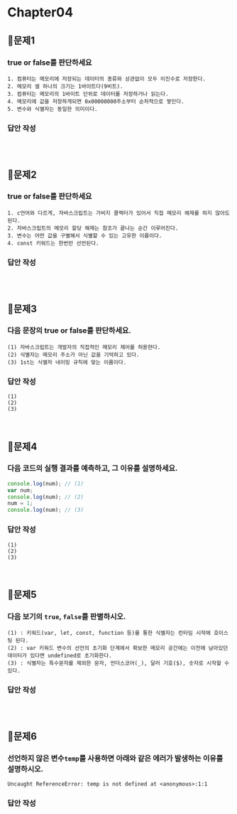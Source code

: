 # Chapter04
## 📌문제1
### true or false를 판단하세요
```
1. 컴퓨터는 메모리에 저장되는 데이터의 종류와 상관없이 모두 이진수로 저장한다.
2. 메모리 셀 하나의 크기는 1바이트다(9비트).
3. 컴퓨터는 메모리의 1바이트 단위로 데이터를 저장하거나 읽는다.
4. 메모리에 값을 저장하게되면 0x00000000주소부터 순차적으로 쌓인다.
5. 변수와 식별자는 동일한 의미이다.
```
### 답안 작성
```
```

<br>

## 📌문제2
### true or false를 판단하세요

```
1. c언어와 다르게, 자바스크립트는 가비지 콜렉터가 있어서 직접 메모리 해제를 하지 않아도 된다.
2. 자바스크립트의 메모리 할당 해제는 참조가 끝나는 순간 이루어진다.
3. 변수는 어떤 값을 구별해서 식별할 수 있는 고유한 이름이다.
4. const 키워드는 한번만 선언된다.
```

### 답안 작성
```
```

<br>

## 📌문제3

### 다음 문장의 true or false를 판단하세요.

```
(1) 자바스크립트는 개발자의 직접적인 메모리 제어를 허용한다.
(2) 식별자는 메모리 주소가 아닌 값을 기억하고 있다.
(3) 1st는 식별자 네이밍 규칙에 맞는 이름이다.
```

### 답안 작성
```
(1) 
(2) 
(3) 
```

<br>

## 📌문제4

### 다음 코드의 실행 결과를 예측하고, 그 이유를 설명하세요.
```js
console.log(num); // (1)
var num;
console.log(num); // (2)
num = 1;
console.log(num); // (3)
```

### 답안 작성
```
(1) 
(2) 
(3) 
```

<br>

## 📌문제5
### 다음 보기의 `true`, `false`를 판별하시오.
```
(1) : 키워드(var, let, const, function 등)를 통한 식별자는 런타임 시작에 호이스팅 된다.
(2) : var 키워드 변수의 선언의 초기화 단계에서 확보한 메모리 공간에는 이전에 남아있던 데이터가 있다면 undefined로 초기화한다.
(3) : 식별자는 특수문자를 제외한 문자, 언더스코어(_), 달러 기호($), 숫자로 시작할 수 있다.
```
### 답안 작성
```
```

<br>

## 📌문제6
### 선언하지 않은 변수`temp`를 사용하면 아래와 같은 에러가 발생하는 이유를 설명하시오.
```
Uncaught ReferenceError: temp is not defined at <anonymous>:1:1
```
### 답안 작성
```
```

<br>
